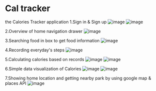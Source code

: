 # Cal tracker
the Calories Tracker application
1.Sign in & Sign up
![image](https://github.com/QuantumGD/Tracker/blob/master/pic/sign_in.png)
![image](https://github.com/QuantumGD/Tracker/blob/master/pic/sign_up.png)

2.Overview of home navigation drawer
![image](https://github.com/QuantumGD/Tracker/blob/master/pic/home.png)

3.Searching food in box to get food information
![image](https://github.com/QuantumGD/Tracker/blob/master/pic/diet.png)

4.Recording everyday's steps
![image](https://github.com/QuantumGD/Tracker/blob/master/pic/steps.png)

5.Calculating calories based on records
![image](https://github.com/QuantumGD/Tracker/blob/master/pic/cal_tracker.png)
![image](https://github.com/QuantumGD/Tracker/blob/master/pic/cal_tracker2.png)

6.Simple data visualization of Calories 
![image](https://github.com/QuantumGD/Tracker/blob/master/pic/pie_chart.png)
![image](https://github.com/QuantumGD/Tracker/blob/master/pic/bar_chart.png)

7.Showing home location and getting nearby park by using google map & places API
![image](https://github.com/QuantumGD/Tracker/blob/master/pic/map.png)



